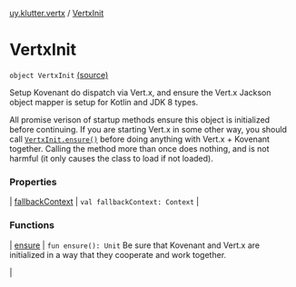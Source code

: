 [uy.klutter.vertx](../index.md) / [VertxInit](.)


# VertxInit

`object VertxInit` [(source)](https://github.com/kohesive/klutter/blob/master/vertx3-jdk8/src/main/kotlin/uy/klutter/vertx/Vertx.kt#L285)

Setup Kovenant do dispatch via Vert.x, and ensure the Vert.x Jackson object mapper is setup for Kotlin and JDK 8 types.


All promise verison of startup methods ensure this object is initialized before continuing.  If you are starting Vert.x
in some other way, you should call [`VertxInit.ensure()`](ensure.md) before doing anything with Vert.x + Kovenant
together.  Calling the method more than once does nothing, and is not harmful (it only causes the class to load if not loaded).






### Properties


| [fallbackContext](fallback-context.md) | `val fallbackContext: Context` |


### Functions


| [ensure](ensure.md) | `fun ensure(): Unit`
Be sure that Kovenant and Vert.x are initialized in a way that they cooperate and work together.

 |

